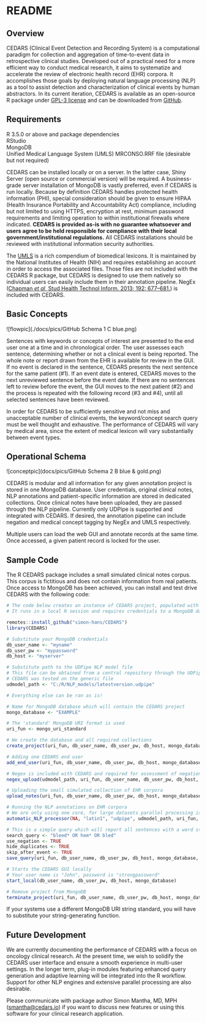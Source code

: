 # README

## Overview

CEDARS \(Clinical Event Detection and Recording System\) is a computational paradigm for collection and aggregation of time-to-event data in retrospective clinical studies. Developed out of a practical need for a more efficient way to conduct medical research, it aims to systematize and accelerate the review of electronic health record \(EHR\) corpora. It accomplishes those goals by deploying natural language processing \(NLP\) as a tool to assist detection and characterization of clinical events by human abstractors. In its current iteration, CEDARS is available as an open-source R package under [GPL-3 license](https://www.gnu.org/licenses/gpl-3.0.en.html) and can be downloaded from [GitHub](https://github.com/simon-hans/CEDARS).

## Requirements

R 3.5.0 or above and package dependencies  
 RStudio  
 MongoDB  
 Unified Medical Language System \(UMLS\) MRCONSO.RRF file \(desirable but not required\)

CEDARS can be installed locally or on a server. In the latter case, Shiny Server \(open source or commercial version\) will be required. A business-grade server installation of MongoDB is vastly preferred, even if CEDARS is run locally. Because by definition CEDARS handles protected health information \(PHI\), special consideration should be given to ensure HIPAA \(Health Insurance Portability and Accountability Act\) compliance, including but not limited to using HTTPS, encryption at rest, minimum password requirements and limiting operation to within institutional firewalls where indicated. **CEDARS is provided as-is with no guarantee whatsoever and users agree to be held responsible for compliance with their local government/institutional regulations.** All CEDARS installations should be reviewed with institutional information security authorities.

The [UMLS](https://www.nlm.nih.gov/research/umls/index.html) is a rich compendium of biomedical lexicons. It is maintained by the National Institutes of Health \(NIH\) and requires establishing an account in order to access the associated files. Those files are not included with the CEDARS R package, but CEDARS is designed to use them natively so individual users can easily include them in their annotation pipeline. NegEx \([Chapman _et al_, Stud Health Technol Inform. 2013; 192: 677–681.](https://pubmed.ncbi.nlm.nih.gov/23920642/)\) is included with CEDARS.

## Basic Concepts

![flowpic](./docs/pics/GitHub Schema 1 C blue.png)

Sentences with keywords or concepts of interest are presented to the end user one at a time and in chronological order. The user assesses each sentence, determining whether or not a clinical event is being reported. The whole note or report drawn from the EHR is available for review in the GUI. If no event is declared in the sentence, CEDARS presents the next sentence for the same patient \(\#1\). If an event date is entered, CEDARS moves to the next unreviewed sentence before the event date. If there are no sentences left to review before the event, the GUI moves to the next patient \(\#2\) and the process is repeated with the following record \(\#3 and \#4\), until all selected sentences have been reviewed.

In order for CEDARS to be sufficiently sensitive and not miss and unacceptable number of clinical events, the keyword/concept search query must be well thought and exhaustive. The performance of CEDARS will vary by medical area, since the extent of medical lexicon will vary substantially between event types.

## Operational Schema

![conceptpic](docs/pics/GitHub Schema 2 B blue & gold.png)

CEDARS is modular and all information for any given annotation project is stored in one MongoDB database. User credentials, original clinical notes, NLP annotations and patient-specific information are stored in dedicated collections. Once clinical notes have been uploaded, they are passed through the NLP pipeline. Currently only UDPipe is supported and integrated with CEDARS. If desired, the annotation pipeline can include negation and medical concept tagging by NegEx and UMLS respectively.

Multiple users can load the web GUI and annotate records at the same time. Once accessed, a given patient record is locked for the user.

## Sample Code

The R CEDARS package includes a small simulated clinical notes corpus. This corpus is fictitious and does not contain information from real patients. Once access to MongoDB has been achieved, you can install and test drive CEDARS with the following code:

```r
# The code below creates an instance of CEDARS project, populated with fictitious EHR corpora.
# It runs in a local R session and requires credentials to a MongoDB database system, which can be run locally but usually on a separate server.

remotes::install_github("simon-hans/CEDARS")
library(CEDARS)

# Substitute your MongoDB credentials
db_user_name <- "myname"
db_user_pw <- "mypassword"
db_host <- "myserver"

# Substitute path to the UDPipe NLP model file
# This file can be obtained from a central repository through the UDPipe package, or you can train your own model
# CEDARS was tested on the generic file
udmodel_path <- "C:/R/NLP_models/latestversion.udpipe"

# Everything else can be ran as is!

# Name for MongoDB database which will contain the CEDARS project
mongo_database <- "EXAMPLE"

# The 'standard' MongoDB URI format is used
uri_fun <- mongo_uri_standard

# We create the database and all required collections
create_project(uri_fun, db_user_name, db_user_pw, db_host, mongo_database, "CEDARS Example Project", "Dr Smith")

# Adding one CEDARS end user
add_end_user(uri_fun, db_user_name, db_user_pw, db_host, mongo_database, "John", "strongpassword")

# Negex is included with CEDARS and required for assessment of negation
negex_upload(udmodel_path, uri_fun, db_user_name, db_user_pw, db_host, mongo_database)

# Uploading the small simulated collection of EHR corpora
upload_notes(uri_fun, db_user_name, db_user_pw, db_host, mongo_database, simulated_patients)

# Running the NLP annotations on EHR corpora
# We are only using one core, for large datasets parallel processing is faster
automatic_NLP_processor(NA, "latin1", "udpipe", udmodel_path, uri_fun, db_user_name, db_user_pw, db_host, mongo_database, max_n_grams_length = 0, negex_depth = 6, select_cores = 1)

# This is a simple query which will report all sentences with a word starting in "bleed" or "hem", or an exact match for "bled"
search_query <- "bleed* OR hem* OR bled"
use_negation <- TRUE
hide_duplicates <- TRUE
skip_after_event <- TRUE
save_query(uri_fun, db_user_name, db_user_pw, db_host, mongo_database, search_query, use_negation, hide_duplicates, skip_after_event)

# Starts the CEDARS GUI locally
# Your user name is "John", password is "strongpassword"
start_local(db_user_name, db_user_pw, db_host, mongo_database)

# Remove project from MongoDB
terminate_project(uri_fun, db_user_name, db_user_pw, db_host, mongo_database)
```

If your systems use a different MongoDB URI string standard, you will have to substitute your string-generating function.

## Future Development

We are currently documenting the performance of CEDARS with a focus on oncology clinical research. At the present time, we wish to solidify the CEDARS user interface and ensure a smooth experience in multi-user settings. In the longer term, plug-in modules featuring enhanced query generation and adaptive learning will be integrated into the R workflow. Support for other NLP engines and extensive parallel processing are also desirable.

Please communicate with package author Simon Mantha, MD, MPH \([smantha@cedars.io](mailto:smantha@cedars.io)\) if you want to discuss new features or using this software for your clinical research application.

